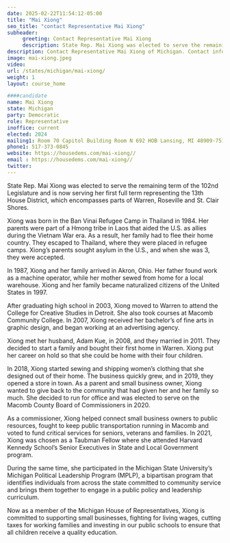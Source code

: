 ```yaml
---
date: 2025-02-22T11:54:12-05:00
title: "Mai Xiong"
seo_title: "contact Representative Mai Xiong"
subheader:
     greeting: Contact Representative Mai Xiong
     description: State Rep. Mai Xiong was elected to serve the remaining term of the 102nd Legislature and is now serving her first full term representing the 13th House District, which encompasses parts of Warren, Roseville and St. Clair Shores.
description: Contact Representative Mai Xiong of Michigan. Contact information for Mai Xiong includes email address, phone number, and mailing address.
image: mai-xiong.jpeg
video:
url: /states/michigan/mai-xiong/
weight: 1
layout: course_home

####candidate
name: Mai Xiong
state: Michigan
party: Democratic
role: Representative
inoffice: current
elected: 2024
mailing1: Room 70 Capitol Building Room N 692 HOB Lansing, MI 48909-7514
phone1: 517-373-0845
website: https://housedems.com/mai-xiong//
email : https://housedems.com/mai-xiong//
twitter: 
---
```

State Rep. Mai Xiong was elected to serve the remaining term of the 102nd Legislature and is now serving her first full term representing the 13th House District, which encompasses parts of Warren, Roseville and St. Clair Shores. 

Xiong was born in the Ban Vinai Refugee Camp in Thailand in 1984. Her parents were part of a Hmong tribe in Laos that aided the U.S. as allies during the Vietnam War era. As a result, her family had to flee their home country. They escaped to Thailand, where they were placed in refugee camps. Xiong’s parents sought asylum in the U.S., and when she was 3, they were accepted.

In 1987, Xiong and her family arrived in Akron, Ohio. Her father found work as a machine operator, while her mother sewed from home for a local warehouse. Xiong and her family became naturalized citizens of the United States in 1997.

After graduating high school in 2003, Xiong moved to Warren to attend the College for Creative Studies in Detroit. She also took courses at Macomb Community College. In 2007, Xiong received her bachelor’s of fine arts in graphic design, and began working at an advertising agency. 

Xiong met her husband, Adam Kue, in 2008, and they married in 2011. They decided to start a family and bought their first home in Warren. Xiong put her career on hold so that she could be home with their four children.  

In 2018, Xiong started sewing and shipping women’s clothing that she designed out of their home. The business quickly grew, and in 2019, they opened a store in town. As a parent and small business owner, Xiong wanted to give back to the community that had given her and her family so much. She decided to run for office and was elected to serve on the Macomb County Board of Commissioners in 2020.  

As a commissioner, Xiong helped connect small business owners to public resources, fought to keep public transportation running in Macomb and voted to fund critical services for seniors, veterans and families. In 2021, Xiong was chosen as a Taubman Fellow where she attended Harvard Kennedy School’s Senior Executives in State and Local Government program. 

During the same time, she participated in the Michigan State University’s Michigan Political Leadership Program (MPLP), a bipartisan program that identifies individuals from across the state committed to community service and brings them together to engage in a public policy and leadership curriculum.

Now as a member of the Michigan House of Representatives, Xiong is committed to supporting small businesses, fighting for living wages, cutting taxes for working families and investing in our public schools to ensure that all children receive a quality education.
